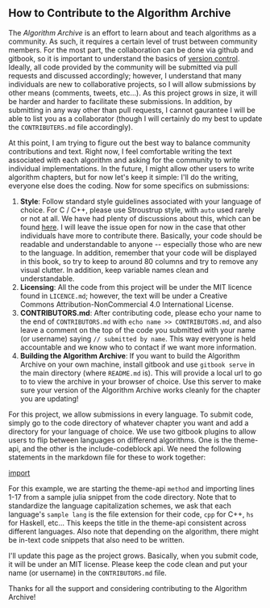 ## How to Contribute to the Algorithm Archive

The *Algorithm Archive* is an effort to learn about and teach algorithms as a community. 
As such, it requires a certain level of trust between community members. 
For the most part, the collaboration can be done via github and gitbook, so it is important to understand the basics of [version control](principles_of_code/version_control.md). 
Ideally, all code provided by the community will be submitted via pull requests and discussed accordingly; however, I understand that many individuals are new to collaborative projects, so I will allow submissions by other means (comments, tweets, etc...).
As this project grows in size, it will be harder and harder to facilitate these submissions.
In addition, by submitting in any way other than pull requests, I cannot gaurantee I will be able to list you as a collaborator (though I will certainly do my best to update the `CONTRIBUTERS.md` file accordingly). 

At this point, I am trying to figure out the best way to balance community contributions and text. 
Right now, I feel comfortable writing the text associated with each algorithm and asking for the community to write individual implementations.
In the future, I might allow other users to write algorithm chapters, but for now let's keep it simple: I'll do the writing, everyone else does the coding.
Now for some specifics on submissions:

1. **Style**: Follow standard style guidelines associated with your language of choice. For C / C++, please use Stroustrup style, with `auto` used rarely or not at all. We have had plenty of discussions about this, which can be found [here](https://github.com/algorithm-archivists/algorithm-archive/issues/18). I will leave the issue open for now in the case that other individuals have more to contribute there. Basically, your code should be readable and understandable to anyone -- especially those who are new to the language. In addition, remember that your code will be displayed in this book, so try to keep to around 80 columns and try to remove any visual clutter. In addition, keep variable names clean and understandable. 
2. **Licensing**: All the code from this project will be under the MIT licence found in `LICENCE.md`; however, the text will be under a Creative Commons Attribution-NonCommercial 4.0 International License.
3. **CONTRIBUTORS.md**: After contributing code, please echo your name to the end of `CONTRIBUTORS.md` with `echo name >> CONTRIBUTORS.md`, and also leave a comment on the top of the code you submitted with your name (or username) saying `// submitted by name`. This way everyone is held accountable and we know who to contact if we want more information.
4. **Building the Algorithm Archive**: If you want to build the Algorithm Archive on your own machine, install gitbook and use `gitbook serve` in the main directory (where `README.md` is). This will provide a local url to go to to view the archive in your browser of choice. Use this server to make sure your version of the Algorithm Archive works cleanly for the chapter you are updating!

For this project, we allow submissions in every language. 
To submit code, simply go to the code directory of whatever chapter you want and add a directory for your language of choice. 
We use two gitbook plugins to allow users to flip between languages on differend algorithms.
One is the theme-api, and the other is the include-codeblock api.
We need the following statements in the markdown file for these to work together:

[import](codeblock.txt)

For this example, we are starting the theme-api `method` and importing lines 1-17 from a sample julia snippet from the code directory.
Note that to standardize the language capitalization schemes, we ask that each language's `sample lang` is the file extension for their code, `cpp` for C++, `hs` for Haskell, etc...
This keeps the title in the theme-api consistent across different languages.
Also note that depending on the algorithm, there might be in-text code snippets that also need to be written.

I'll update this page as the project grows. Basically, when you submit code, it will be under an MIT license. Please keep the code clean and put your name (or username) in the `CONTRIBUTORS.md` file. 

Thanks for all the support and considering contributing to the Algorithm Archive!
